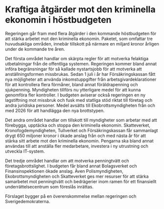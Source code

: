 # Kraftiga åtgärder mot den kriminella ekonomin i höstbudgeten

Regeringen går fram med flera åtgärder i den kommande höstbudgeten för att stärka arbetet mot den kriminella ekonomin. Paketet, som omfattar tre huvudsakliga områden, innebär tillskott på närmare en miljard kronor årligen under de kommande tre åren.


Det första området handlar om skärpta regler för att motverka felaktiga utbetalningar från de offentliga systemen. Regeringen kommer bland annat införa begränsningar för så kallade nystartsjobb för att motverka att anställningsformen missbrukas. Sedan 1 juli i år har Försäkringskassan fått nya möjligheter att använda inkomstuppgifter från arbetsgivardeklarationer för att kontrollera flera förmåner, bland annat föräldrapenning och sjukpenning. Myndigheten tillförs nu ytterligare medel för att kunna genomföra fler kontroller. I budgeten aviserar också regeringen en ny lagstiftning mot missbruk och fusk med statliga stöd riktat till företag och andra juridiska personer. Medel avsätts till Ekobrottsmyndigheten från och med 2026 för att handlägga den nya brottstypen.

Det andra området handlar om tillskott till myndigheter som arbetar med att förebygga, upptäcka och stoppa den kriminella ekonomin. Skatteverket, Kronofogdemyndigheten, Tullverket och Försäkringskassan får sammanlagt drygt 650 miljoner kronor i ökade anslag från och med nästa år för att stärka sitt arbete mot den kriminella ekonomin. Pengarna ska bland annat användas till att anställa fler medarbetare, investera i ny utrustning och utveckla IT\-system.

Det tredje området handlar om att motverka penningtvätt och företagsbrottslighet. I budgeten får bland annat Bolagsverket och Finansinspektionen ökade anslag. Även Polismyndigheten, Ekobrottsmyndigheten och Skatteverket ges mer resurser för att stärka samarbetet mot penningtvätt och bedrägerier inom ramen för ett finansiellt underrättelsecentrum som föreslås inrättas.

Förslaget bygger på en överenskommelse mellan regeringen och Sverigedemokraterna.
